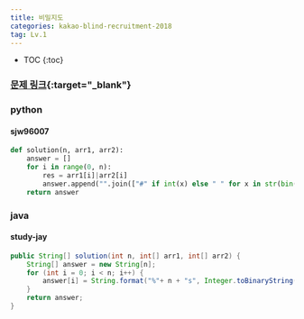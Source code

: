 ```yaml
---
title: 비밀지도
categories: kakao-blind-recruitment-2018
tag: Lv.1
---
```


* TOC
{:toc}

### [문제 링크](https://programmers.co.kr/learn/courses/30/lessons/17681){:target="_blank"}


### python

#### sjw96007

``` python
def solution(n, arr1, arr2):
    answer = []
    for i in range(0, n):
        res = arr1[i]|arr2[i]
        answer.append("".join(["#" if int(x) else " " for x in str(bin(res)[2:].zfill(n))]))
    return answer
```

### java

#### study-jay

``` java
public String[] solution(int n, int[] arr1, int[] arr2) {
    String[] answer = new String[n];
    for (int i = 0; i < n; i++) {
        answer[i] = String.format("%"+ n + "s", Integer.toBinaryString(arr1[i] | arr2[i]).replace("1", "#").replace("0", " "));
    }
    return answer;
}
```
